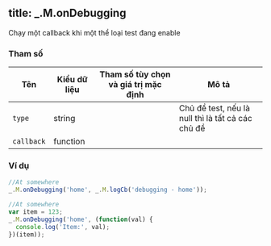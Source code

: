 title: _.M.onDebugging
-----

Chạy một callback khi một thể loại test đang enable 

### Tham số
<table class="table table-striped">
    <thead>
    <tr>
        <th>Tên</th>
        <th>Kiểu dữ liệu</th>
        <th>Tham số tùy chọn và giá trị mặc định</th>
        <th>Mô tả</th>
    </tr>
    </thead>
    <tbody>
    <tr>
        <td><code>type</code></td>
        <td>string</td>
        <td></td>
        <td>Chủ đề test, nếu là null thì là tất cả các chủ đề</td>
    </tr>
    <tr>
        <td><code>callback</code></td>
        <td>function</td>
        <td></td>
        <td></td>
    </tr>
    </tbody>
</table>

### Ví dụ
```js
//At somewhere
_.M.onDebugging('home', _.M.logCb('debugging - home'));
```
```js
//At somewhere
var item = 123;
_.M.onDebugging('home', (function(val) {
  console.log('Item:', val);
})(item));
```


